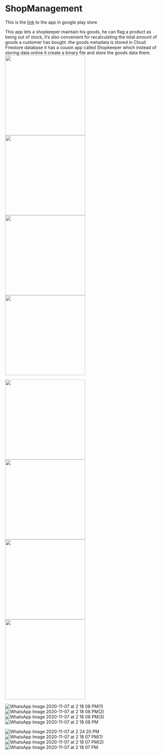 # ShopManagement

This is the [link](https://play.google.com/store/apps/details?id=com.justice.shopmanagement) to the app in google play store

This app lets a shopkeeper maintain his goods, he can flag a product as being out of stock, it’s also
convenient for recalculating the total amount of goods a customer has bought .the goods metadata is
stored in Cloud Firestore database it has a cousin app called Shopkeeper which instead of storing
data online it create a binary file and store the goods data there.
<img src="https://user-images.githubusercontent.com/63531125/107875433-e0480000-6ed0-11eb-97a3-c6d2d0154d40.jpeg" width =260/>
<img src="https://user-images.githubusercontent.com/63531125/107875434-e1792d00-6ed0-11eb-9024-25755d4760f1.jpeg" width =260/>
<img src="https://user-images.githubusercontent.com/63531125/107875435-e211c380-6ed0-11eb-84a5-d405d77b88d4.jpeg" width =260/>
<img src="https://user-images.githubusercontent.com/63531125/107875436-e2aa5a00-6ed0-11eb-9b6e-31bc80671edb.jpeg" width =260/>

<img src="https://user-images.githubusercontent.com/63531125/107875437-e2aa5a00-6ed0-11eb-8f7e-1c94bd81aba5.jpeg" width =260/>
<img src="https://user-images.githubusercontent.com/63531125/107875439-e342f080-6ed0-11eb-846c-24cb08b34e3b.jpeg" width =260/>
<img src="https://user-images.githubusercontent.com/63531125/107875440-e3db8700-6ed0-11eb-817d-43a01d360155.jpeg" width =260/>
<img src="https://user-images.githubusercontent.com/63531125/107875442-e4741d80-6ed0-11eb-97fd-c802fb6c0fb7.jpeg" width =260/>


![WhatsApp Image 2020-11-07 at 2 18 08 PM(1)](https://user-images.githubusercontent.com/63531125/107875433-e0480000-6ed0-11eb-97a3-c6d2d0154d40.jpeg)
![WhatsApp Image 2020-11-07 at 2 18 08 PM(2)](https://user-images.githubusercontent.com/63531125/107875434-e1792d00-6ed0-11eb-9024-25755d4760f1.jpeg)
![WhatsApp Image 2020-11-07 at 2 18 08 PM(3)](https://user-images.githubusercontent.com/63531125/107875435-e211c380-6ed0-11eb-84a5-d405d77b88d4.jpeg)
![WhatsApp Image 2020-11-07 at 2 18 08 PM](https://user-images.githubusercontent.com/63531125/107875436-e2aa5a00-6ed0-11eb-9b6e-31bc80671edb.jpeg)

![WhatsApp Image 2020-11-07 at 2 24 20 PM](https://user-images.githubusercontent.com/63531125/107875437-e2aa5a00-6ed0-11eb-8f7e-1c94bd81aba5.jpeg)
![WhatsApp Image 2020-11-07 at 2 18 07 PM(1)](https://user-images.githubusercontent.com/63531125/107875439-e342f080-6ed0-11eb-846c-24cb08b34e3b.jpeg)
![WhatsApp Image 2020-11-07 at 2 18 07 PM(2)](https://user-images.githubusercontent.com/63531125/107875440-e3db8700-6ed0-11eb-817d-43a01d360155.jpeg)
![WhatsApp Image 2020-11-07 at 2 18 07 PM](https://user-images.githubusercontent.com/63531125/107875442-e4741d80-6ed0-11eb-97fd-c802fb6c0fb7.jpeg)
